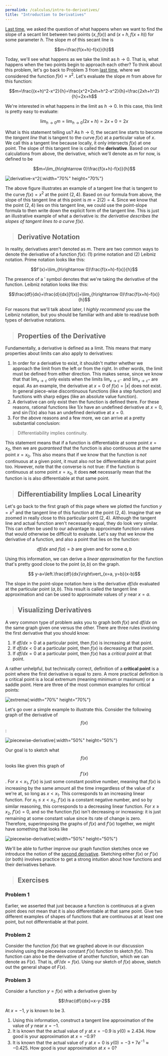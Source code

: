 ```yaml
---
permalink: /calculus/intro-to-derivatives/
title: "Introduction to Derivatives"
---
```


[Last time](/calculus/limits-and-continuity/index.html), we asked the question of what happens when we want to find the slope of a secant lint between two points $(x, f(x))$ and $(x+h, f(x+h))$ for some parameter $h$. The slope $m$ of this secant line is

$$m=\frac{f(x+h)-f(x)}{h}$$

Today, we'll see what happens as we take the limit as $h\rightarrow 0$. That is, what happens when the two points begin to approach each other? To think about this problem, let's go back to Problem 3 from [last time](/calculus/limits-and-continuity/index.html), where we considered the function $f(x)=x^2$. Let's evaluate the slope $m$ from above for this function:

$$m=\frac{(x+h)^2-x^2}{h}=\frac{x^2+2xh+h^2-x^2}{h}=\frac{2xh+h^2}{h}=2x+h$$

We're interested in what happens in the limit as $h\rightarrow 0$. In this case, this limit is pretty easy to evaluate:

$$\lim_{h\rightarrow 0}m=\lim_{h\rightarrow 0}(2x+h)=2x+0=2x$$

What is this statement telling us? As $h\rightarrow 0$, the secant line starts to become the _tangent line_ that is tangent to the curve $f(x)$ at a particular value of $x$. We call this a tangent line because locally, it only intersects $f(x)$ at one point. The slope of this tangent line is called the **derivative**. Based on our calculations from above, the derivative, which we'll denote as $m$ for now, is defined to be

$$m=\lim_{h\rightarrow 0}\frac{f(x+h)-f(x)}{h}$$

![derivative-x^2](/assets/images/derivative-1.png){:width="70%" height="70%"}

The above figure illustrates an example of a tangent line that is tangent to the curve $f(x)=x^2$ at the point $(2, 4)$. Based on our formula from above, the slope of this tangent line at this point is $m=2(2)=4$. Since we know that the point $(2, 4)$ lies on this tangent line, we could use the point-slope formula to then write down the explicit form of the tangent line. This is just an illustrative example of what a derivative is: _the derivative describes the slopes of tangent lines to a curve $f(x)$_.

> ## Derivative Notation

In reality, derivatives aren't denoted as $m$. There are two common ways to denote the derivative of a function $f(x)$: (1) prime notation and (2) Leibniz notation. Prime notation looks like this:

$$f'(x)=\lim_{h\rightarrow 0}\frac{f(x+h)-f(x)}{h}$$

The presence of a $'$ symbol denotes that we're taking the derivative of the function. Leibniz notation looks like this:

$$\frac{df}{dx}=\frac{d}{dx}[f(x)]=\lim_{h\rightarrow 0}\frac{f(x+h)-f(x)}{h}$$

For reasons that we'll talk about later, I _highly recommend_ you use the Leibniz notation, but you should be familiar with and able to read/use both types of derivative notations.

> ## Properties of the Derivative

Fundamentally, a derivative is defined as a limit. This means that many properties about limits can also apply to derivatives:

  1. In order for a derivative to exist, it shouldn't matter whether we approach the limit from the left or from the right. In other words, the limit must be defined from either direction. This makes sense, since we know that that $\lim_{x\rightarrow c}$ only exists when the limits $\lim_{x\rightarrow c^-}$ and $\lim_{x\rightarrow c^+}$ are equal. As an example, the derivative at $x=0$ of $f(x)=\vert x\vert$ does not exist. In general piece-wise discontinuous functions (like a step function) and functions with sharp edges (like an absolute value function).
  2. A derivative can only exist then the function is defined there. For these reasons, rational functions like $1/x$ have an undefined derivative at $x=0$, and $\sin(1/x)$ also has an undefined derivative at $x=0$.
  3. For the above reasons and a few more, we can arrive at a pretty substantial conclusion:

> Differentiability implies continuity.

This statement means that if a function is differentiable at some point $x=x_0$, then we are _guaranteed_ that the function is also continuous at the same point $x=x_0$. This also means that if we know that the function is _not_ continuous at a given point, it must also not be differentiable at that point too. However, note that the converse is not true: if the function is continuous at some point $x=x_0$, it does **not** necessarily mean that the function is is also differentiable at that same point.

> ## Differentiability Implies Local Linearity

Let's go back to the first graph of this page where we plotted the function $y=x^2$ and the tangent line of this function at the point $(2, 4)$. Imagine that we zoomed in really close to this particular point $(2, 4)$. Although the tangent line and actual function aren't necessarily equal, they do look very similar. This can often be used to our advantage to approximate function values that would otherwise be difficult to evaluate. Let's say that we know the derivative of a function, and also a point that lies on the function:

$$ df/dx\text{ and }f(a)=b\text{ are given and for some }a, b$$

Using this information, we can derive a _linear approximation_ for the function that's pretty good close to the point $(a, b)$ on the graph.

$$ y-a=\left.\frac{df}{dx}\right\vert_{x=a, y=b}(x-b)$$

The slope in the point-slope notation here is the derivative $df/dx$ evaluated at the particular point $(a, b)$. This result is called the tangent line approximation and can be used to approximate values of $y$ near $x=a$.

> ## Visualizing Derivatives

A very common type of problem asks you to graph both $f(x)$ and $df/dx$ on the same graph given one versus the other. There are three rules involving the first derivative that you should know:

  1. If $df/dx>0$ at a particular point, then $f(x)$ is increasing at that point.
  2. If $df/dx<0$ at a particular point, then $f(x)$ is decreasing at that point.
  3. If $df/dx=0$ at a particular point, then $f(x)$ has a _critical point_ at that point.

A rather unhelpful, but technically correct, definition of a **critical point** is a point where the first derivative is equal to zero. A more practical definition is a critical point is a local extremum (meaning minimum or maximum) or a saddle point. Here are three of the most common examples for critical points:

![extrema](/assets/images/extrema.png){:width="70%" height="70%"}

Let's go over a simple example to illustrate this. Consider the following graph of the derivative of $$f(x)$$:

![piecewise-derivative](/assets/images/piecewise-derivative.png){:width="50%" height="50%"}

Our goal is to sketch what $$f(x)$$ looks like given this graph of $$f'(x)$$. For $x<x_1$, $f'(x)$ is just some constant positive number, meaning that $f(x)$ is increasing by the same amount all the time irregardless of the value of $x$ we're at, so long as $x<x_1$. This corresponds to an increasing linear function. For $x_1\leq x<x_2$, $f'(x)$ is a constant negative number, and so by similar reasoning, this corresponds to a decreasing linear function. For $x\geq x_2$, $f'(x)=0$, and so the function $f(x)$ isn't decreasing or increasing: it is just remaining at some constant value since its rate of change is zero. Therefore, superimposing the graphs of $f(x)$ and $f'(x)$ together, we might have something that looks like

![piecewise-derivative](/assets/images/piecewise-derivative-2.png){:width="50%" height="50%"}

We'll be able to further improve our graph function sketches once we introduce the notion of the [second derivative](/calculus/higher-order-derivatives/index.html). Sketching either $f(x)$ or $f'(x)$ (or both) involves practice to get a strong intuition about how functions and their derivatives behave.

> ## Exercises

### Problem 1

Earlier, we asserted that just because a function is continuous at a given point does not mean that it is also differentiable at that same point. Give two different examples of shapes of functions that are continuous at at least one point, but not differentiable at that point.

### Problem 2

Consider the function $f(x)$ that we graphed above in our discussion involving using the piecewise constant $f'(x)$ function to sketch $f(x)$. This function can also be the derivative of another function, which we can denote as $F(x)$. That is, $dF/dx=f(x)$. Using our sketch of $f(x)$ above, sketch out the general shape of $F(x)$. 

### Problem 3

Consider a function $y=f(x)$ with a derivative given by

$$\frac{df}{dx}=x-y-2$$

At $x=-1$, $y$ is known to be $3$.

  1. Using this information, construct a tangent line approximation of the value of $y$ near $x=-1$. 
  2. It is known that the actual value of $y$ at $x=-0.9$ is $y(0)\approx 2.434$. How good is your approximation at $x=-0.9$?
  3. It is known that the actual value of $y$ at $x=0$ is $y(0)=-3+7e^{-1}\approx -0.425$. How good is your approximation at $x=0$?
